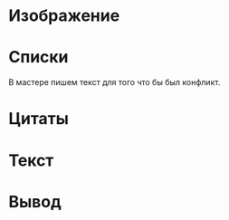 # Изображение

# Списки
В мастере пишем текст для того что бы был конфликт.

# Цитаты

# Текст

# Вывод